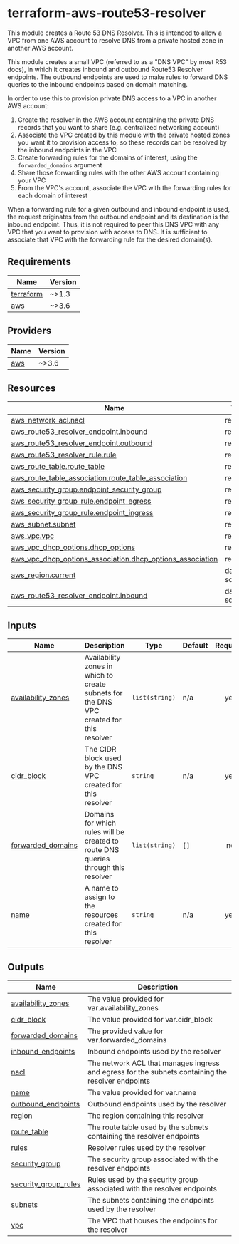 # terraform-aws-route53-resolver

This module creates a Route 53 DNS Resolver. This is intended to allow a VPC from one AWS account to resolve DNS from a private hosted zone in another AWS account.

This module creates a small VPC (referred to as a "DNS VPC" by most R53 docs), in which it creates inbound and outbound Route53 Resolver endpoints. The outbound endpoints are used to make rules to forward DNS queries to the inbound endpoints based on domain matching.

In order to use this to provision private DNS access to a VPC in another AWS account:
1. Create the resolver in the AWS account containing the private DNS records that you want to share (e.g. centralized networking account)
2. Associate the VPC created by this module with the private hosted zones you want it to provision access to, so these records can be resolved by the inbound endpoints in the VPC
3. Create forwarding rules for the domains of interest, using the `forwarded_domains` argument
4. Share those forwarding rules with the other AWS account containing your VPC
5. From the VPC's account, associate the VPC with the forwarding rules for each domain of interest

When a forwarding rule for a given outbound and inbound endpoint is used, the request originates from the outbound endpoint and its destination is the inbound endpoint. Thus, it is not required to peer this DNS VPC with any VPC that you want to provision with access to DNS. It is sufficient to associate that VPC with the forwarding rule for the desired domain(s).

<!-- BEGIN_TF_DOCS -->
## Requirements

| Name | Version |
|------|---------|
| <a name="requirement_terraform"></a> [terraform](#requirement\_terraform) | ~>1.3 |
| <a name="requirement_aws"></a> [aws](#requirement\_aws) | ~>3.6 |

## Providers

| Name | Version |
|------|---------|
| <a name="provider_aws"></a> [aws](#provider\_aws) | ~>3.6 |

## Resources

| Name | Type |
|------|------|
| [aws_network_acl.nacl](https://registry.terraform.io/providers/hashicorp/aws/latest/docs/resources/network_acl) | resource |
| [aws_route53_resolver_endpoint.inbound](https://registry.terraform.io/providers/hashicorp/aws/latest/docs/resources/route53_resolver_endpoint) | resource |
| [aws_route53_resolver_endpoint.outbound](https://registry.terraform.io/providers/hashicorp/aws/latest/docs/resources/route53_resolver_endpoint) | resource |
| [aws_route53_resolver_rule.rule](https://registry.terraform.io/providers/hashicorp/aws/latest/docs/resources/route53_resolver_rule) | resource |
| [aws_route_table.route_table](https://registry.terraform.io/providers/hashicorp/aws/latest/docs/resources/route_table) | resource |
| [aws_route_table_association.route_table_association](https://registry.terraform.io/providers/hashicorp/aws/latest/docs/resources/route_table_association) | resource |
| [aws_security_group.endpoint_security_group](https://registry.terraform.io/providers/hashicorp/aws/latest/docs/resources/security_group) | resource |
| [aws_security_group_rule.endpoint_egress](https://registry.terraform.io/providers/hashicorp/aws/latest/docs/resources/security_group_rule) | resource |
| [aws_security_group_rule.endpoint_ingress](https://registry.terraform.io/providers/hashicorp/aws/latest/docs/resources/security_group_rule) | resource |
| [aws_subnet.subnet](https://registry.terraform.io/providers/hashicorp/aws/latest/docs/resources/subnet) | resource |
| [aws_vpc.vpc](https://registry.terraform.io/providers/hashicorp/aws/latest/docs/resources/vpc) | resource |
| [aws_vpc_dhcp_options.dhcp_options](https://registry.terraform.io/providers/hashicorp/aws/latest/docs/resources/vpc_dhcp_options) | resource |
| [aws_vpc_dhcp_options_association.dhcp_options_association](https://registry.terraform.io/providers/hashicorp/aws/latest/docs/resources/vpc_dhcp_options_association) | resource |
| [aws_region.current](https://registry.terraform.io/providers/hashicorp/aws/latest/docs/data-sources/region) | data source |
| [aws_route53_resolver_endpoint.inbound](https://registry.terraform.io/providers/hashicorp/aws/latest/docs/data-sources/route53_resolver_endpoint) | data source |

## Inputs

| Name | Description | Type | Default | Required |
|------|-------------|------|---------|:--------:|
| <a name="input_availability_zones"></a> [availability\_zones](#input\_availability\_zones) | Availability zones in which to create subnets for the DNS VPC created for this resolver | `list(string)` | n/a | yes |
| <a name="input_cidr_block"></a> [cidr\_block](#input\_cidr\_block) | The CIDR block used by the DNS VPC created for this resolver | `string` | n/a | yes |
| <a name="input_forwarded_domains"></a> [forwarded\_domains](#input\_forwarded\_domains) | Domains for which rules will be created to route DNS queries through this resolver | `list(string)` | `[]` | no |
| <a name="input_name"></a> [name](#input\_name) | A name to assign to the resources created for this resolver | `string` | n/a | yes |

## Outputs

| Name | Description |
|------|-------------|
| <a name="output_availability_zones"></a> [availability\_zones](#output\_availability\_zones) | The value provided for var.availability\_zones |
| <a name="output_cidr_block"></a> [cidr\_block](#output\_cidr\_block) | The value provided for var.cidr\_block |
| <a name="output_forwarded_domains"></a> [forwarded\_domains](#output\_forwarded\_domains) | The provided value for var.forwarded\_domains |
| <a name="output_inbound_endpoints"></a> [inbound\_endpoints](#output\_inbound\_endpoints) | Inbound endpoints used by the resolver |
| <a name="output_nacl"></a> [nacl](#output\_nacl) | The network ACL that manages ingress and egress for the subnets containing the resolver endpoints |
| <a name="output_name"></a> [name](#output\_name) | The value provided for var.name |
| <a name="output_outbound_endpoints"></a> [outbound\_endpoints](#output\_outbound\_endpoints) | Outbound endpoints used by the resolver |
| <a name="output_region"></a> [region](#output\_region) | The region containing this resolver |
| <a name="output_route_table"></a> [route\_table](#output\_route\_table) | The route table used by the subnets containing the resolver endpoints |
| <a name="output_rules"></a> [rules](#output\_rules) | Resolver rules used by the resolver |
| <a name="output_security_group"></a> [security\_group](#output\_security\_group) | The security group associated with the resolver endpoints |
| <a name="output_security_group_rules"></a> [security\_group\_rules](#output\_security\_group\_rules) | Rules used by the security group associated with the resolver endpoints |
| <a name="output_subnets"></a> [subnets](#output\_subnets) | The subnets containing the endpoints used by the resolver |
| <a name="output_vpc"></a> [vpc](#output\_vpc) | The VPC that houses the endpoints for the resolver |
<!-- END_TF_DOCS -->